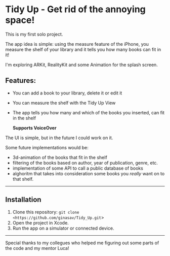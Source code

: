 <h1>Tidy Up - Get rid of the annoying space!</h1>

This is my first solo project.

The app idea is simple: using the measure feature of the iPhone, you measure the shelf of your library and it tells you how many books can fit in it!

I'm exploring ARKit, RealityKit and some Animation for the splash screen.

## Features:
- You can add a book to your library, delete it or edit it
- You can measure the shelf with the Tidy Up View
- The app tells you how many and which of the books you inserted, can fit in the shelf

  **Supports VoiceOver**

The UI is simple, but in the future I could work on it.

Some future implementations would be:
- 3d-animation of the books that fit in the shelf
- filtering of the books based on author, year of publication, genre, etc.
- implementation of some API to call a public database of books
- alghoritm that takes into consideration some books you *really* want on to that shelf.

---
## Installation

1. Clone this repository: `git clone <https://github.com/ginasav/Tidy_Up.git`>
2. Open the project in Xcode.
3. Run the app on a simulator or connected device.

---
Special thanks to my collegues who helped me figuring out some parts of the code and my mentor Luca!
